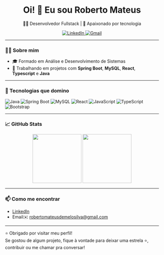<h1 align="center">Oi! 👋 Eu sou Roberto Mateus</h1>

<p align="center">
  👨‍💻 Desenvolvedor Fullstack | 🚀 Apaixonado por tecnologia 
</p>

<p align="center">
  <a href="https://www.linkedin.com/in/roberto-mateus-de-melo-silva-b7418b236/">
    <img src="https://img.shields.io/badge/LinkedIn-blue?style=for-the-badge&logo=linkedin" alt="LinkedIn"/>
  </a>
  <a href="robertomateusdemelosilva@gmail.com">
    <img src="https://img.shields.io/badge/Gmail-red?style=for-the-badge&logo=gmail&logoColor=white" alt="Gmail"/>
  </a>
</p>

---

### 👨‍💻 Sobre mim

- 🎓 Formado em Análise e Desenvolvimento de Sistemas  
- 🔨 Trabalhando em projetos com **Spring Boot**, **MySQL**, **React**, **Typescript** e **Java**
---

### 🧰 Tecnologias que domino

![Java](https://img.shields.io/badge/Java-ED8B00?style=for-the-badge&logo=java&logoColor=white)
![Spring Boot](https://img.shields.io/badge/Spring_Boot-6DB33F?style=for-the-badge&logo=spring-boot&logoColor=white)
![MySQL](https://img.shields.io/badge/MySQL-00758F?style=for-the-badge&logo=mysql&logoColor=white)
![React](https://img.shields.io/badge/React-20232A?style=for-the-badge&logo=react&logoColor=61DAFB)
![JavaScript](https://img.shields.io/badge/JavaScript-F7DF1E?style=for-the-badge&logo=javascript&logoColor=black)
![TypeScript](https://img.shields.io/badge/TypeScript-3178C6?style=for-the-badge&logo=typescript&logoColor=white)
![Bootstrap](https://img.shields.io/badge/Bootstrap-563D7C?style=for-the-badge&logo=bootstrap&logoColor=white)

---

### 📈 GitHub Stats

<p align="center">
  <img height="160em" src="https://github-readme-stats.vercel.app/api?username=Robert0Mmelo&show_icons=true&theme=dracula&count_private=true"/>
  <img height="160em" src="https://github-readme-stats.vercel.app/api/top-langs/?username=Robert0Mmelo&layout=compact&theme=dracula"/>
</p>

---


### 📫 Como me encontrar

- [LinkedIn](https://www.linkedin.com/in/roberto-mateus-de-melo-silva-b7418b236/)
- Email✉️ robertomateusdemelosilva@gmail.com

---

⭐ Obrigado por visitar meu perfil!  
Se gostou de algum projeto, fique à vontade para deixar uma estrela ⭐, contribuir ou me chamar pra conversar!  

